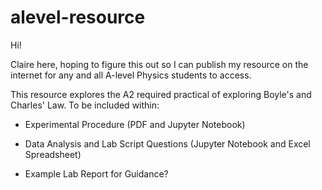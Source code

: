 # alevel-resource

Hi! 

Claire here, hoping to figure this out so I can publish my resource on the internet for any and all A-level Physics students to access. 

This resource explores the A2 required practical of exploring Boyle's and Charles' Law. 
To be included within: 

  * Experimental Procedure (PDF and Jupyter Notebook)
   
  * Data Analysis and Lab Script Questions (Jupyter Notebook and Excel Spreadsheet)
   
  * Example Lab Report for Guidance?
  
  </font>
